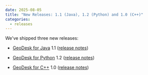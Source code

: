 ```yaml
---
date: 2025-08-05
title: "New Releases: 1.1 (Java), 1.2 (Python) and 1.0 (C++)"
categories:
  - releases
---
```

We've shipped three new releases:

- [GeoDesk for Java](https://docs.geodesk.com/java) 1.1 ([release notes](https://github.com/clarisma/geodesk/releases/tag/1.1.0))

- [GeoDesk for Python](https://docs.geodesk.com/python) 1.2 ([release notes](https://github.com/clarisma/geodesk-py/releases/tag/v1.2.0))

- [GeoDesk for C++](https://docs.geodesk.com/cpp) 1.0 ([release notes](https://github.com/clarisma/geodesk/releases/tag/v1.0.0))
